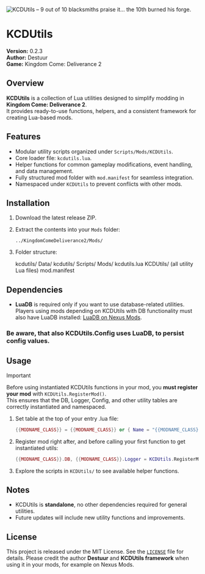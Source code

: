 ![KCDUtils – 9 out of 10 blacksmiths praise it… the 10th burned his forge.](https://i.imgur.com/OJsBmGU.png)

# KCDUtils

**Version:** <!--VERSION-->0.2.3<!--/VERSION-->  
**Author:** Destuur  
**Game:** Kingdom Come: Deliverance 2  



## Overview

**KCDUtils** is a collection of Lua utilities designed to simplify modding in **Kingdom Come: Deliverance 2**.  
It provides ready-to-use functions, helpers, and a consistent framework for creating Lua-based mods.



## Features

- Modular utility scripts organized under `Scripts/Mods/KCDUtils`.  
- Core loader file: `kcdutils.lua`.  
- Helper functions for common gameplay modifications, event handling, and data management.  
- Fully structured mod folder with `mod.manifest` for seamless integration.  
- Namespaced under `KCDUtils` to prevent conflicts with other mods.



## Installation

1. Download the latest release ZIP.  
2. Extract the contents into your `Mods` folder:
    ```
    ../KingdomComeDeliverance2/Mods/
    ```
3. Folder structure:

    kcdutils/
      Data/
        kcdutils/
          Scripts/
            Mods/
              kcdutils.lua
              KCDUtils/
                (all utility Lua files)
      mod.manifest



## Dependencies

- **LuaDB** is required only if you want to use database-related utilities.
  Players using mods depending on KCDUtils with DB functionality must also have LuaDB installed: [LuaDB on Nexus Mods](https://www.nexusmods.com/kingdomcomedeliverance2/mods/1523).

### Be aware, that also KCDUtils.Config uses LuaDB, to persist config values.



## Usage

> [!IMPORTANT]
> Before using instantiated KCDUtils functions in your mod, you **must register your mod** with `KCDUtils.RegisterMod()`.  
> This ensures that the DB, Logger, Config, and other utility tables are correctly instantiated and namespaced.

1. Set table at the top of your entry .lua file:  

    ```lua
    {{MODNAME_CLASS}} = {{MODNAME_CLASS}} or { Name = "{{MODNAME_CLASS}}" }
    ```

2. Register mod right after, and before calling your first function to get instantiated utils:  

    ```lua
    {{MODNAME_CLASS}}.DB, {{MODNAME_CLASS}}.Logger = KCDUtils.RegisterMod({{MODNAME_CLASS}})
    ```

3. Explore the scripts in `KCDUtils/` to see available helper functions.



## Notes

- KCDUtils is **standalone**, no other dependencies required for general utilities.  
- Future updates will include new utility functions and improvements.  



## License

This project is released under the MIT License. See the [`LICENSE`](https://github.com/Destuur/KCDUtils/blob/main/LICENSE) file for details.
Please credit the author **Destuur** and **KCDUtils framework** when using it in your mods, for example on Nexus Mods.
